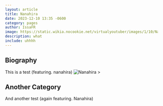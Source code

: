 ```yaml
---
layout: article
title: Nanahira
date: 2023-12-10 13:35 -0600
category: pages
author: IssaFR
image: https://static.wikia.nocookie.net/virtualyoutuber/images/1/10/Nanahira_model.jpg/revision/latest?cb=20200625223629
description: what
include: uhhhh
---
```

## Biography

This is a test (featuring. nanahira)
![Nanahira >](https://static.wikia.nocookie.net/virtualyoutuber/images/1/10/Nanahira_model.jpg/revision/latest?cb=20200625223629)

## Another Category

And another test (again featuring. Nanahira)
